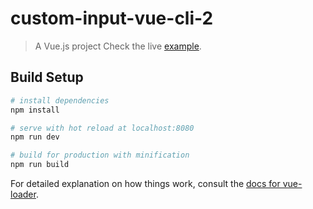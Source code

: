 # custom-input-vue-cli-2

> A Vue.js project
Check the live [example](https://www.id-ex.de/examples/contact-form).

## Build Setup

``` bash
# install dependencies
npm install

# serve with hot reload at localhost:8080
npm run dev

# build for production with minification
npm run build
```

For detailed explanation on how things work, consult the [docs for vue-loader](http://vuejs.github.io/vue-loader).
